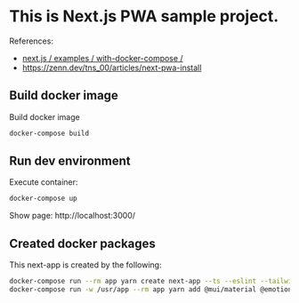 # This is Next.js PWA sample project.

References: 
  - [next.js / examples / with-docker-compose /](https://github.com/vercel/next.js/tree/canary/examples/with-docker-compose)
  - https://zenn.dev/tns_00/articles/next-pwa-install

## Build docker image

Build docker image
```sh
docker-compose build
```

## Run dev environment

Execute container:
```sh
docker-compose up
```

Show page: http://localhost:3000/


## Created docker packages

This next-app is created by the following:
```sh
docker-compose run --rm app yarn create next-app --ts --eslint --tailwind --use-yarn --src-dir --app  --import-alias "@/*" ./next-app
docker-compose run -w /usr/app --rm app yarn add @mui/material @emotion/react @emotion/styled
```

